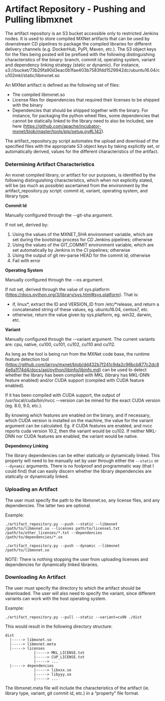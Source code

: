 <!--- Licensed to the Apache Software Foundation (ASF) under one -->
<!--- or more contributor license agreements.  See the NOTICE file -->
<!--- distributed with this work for additional information -->
<!--- regarding copyright ownership.  The ASF licenses this file -->
<!--- to you under the Apache License, Version 2.0 (the -->
<!--- "License"); you may not use this file except in compliance -->
<!--- with the License.  You may obtain a copy of the License at -->

<!---   http://www.apache.org/licenses/LICENSE-2.0 -->

<!--- Unless required by applicable law or agreed to in writing, -->
<!--- software distributed under the License is distributed on an -->
<!--- "AS IS" BASIS, WITHOUT WARRANTIES OR CONDITIONS OF ANY -->
<!--- KIND, either express or implied.  See the License for the -->
<!--- specific language governing permissions and limitations -->
<!--- under the License. -->

# Artifact Repository - Pushing and Pulling libmxnet

The artifact repository is an S3 bucket accessible only to restricted Jenkins nodes. It is used to store compiled MXNet artifacts that can be used by downstream CD pipelines to package the compiled libraries for different delivery channels (e.g. DockerHub, PyPI, Maven, etc.). The S3 object keys for the files being posted will be prefixed with the following distinguishing characteristics of the binary: branch, commit id, operating system, variant and dependency linking strategy (static or dynamic). For instance, s3://bucket/73b29fa90d3eac0b1fae403b7583fdd1529942dc/ubuntu16.04/cu102mkl/static/libmxnet.so

An MXNet artifact is defined as the following set of files:

* The compiled libmxnet.so
* License files for dependencies that required their licenses to be shipped with the binary
* Dependencies that should be shipped together with the binary. For instance, for packaging the python wheel files, some dependencies that cannot be statically linked to the library need to also be included, see here (https://github.com/apache/incubator-mxnet/blob/master/tools/pip/setup.py#L142).

The artifact_repository.py script automates the upload and download of the specified files with the appropriate S3 object keys by taking explicitly set, or automatically derived, values for the different characteristics of the artifact.

### Determining Artifact Characteristics

An mxnet compiled library, or artifact for our purposes, is identified by the following distinguishing characteristics, which when not explicitly stated, will be (as much as possible) ascertained from the environment by the artifact_repository.py script: commit id, variant, operating system, and library type.

**Commit Id**

Manually configured through the --git-sha argument. 

If not set, derived by:

1. Using the values of the MXNET_SHA environment variable, which are set during the bootstrap process for *CD* Jenkins pipelines; otherwise
2. Using the values of the GIT_COMMIT environment variable, which are set automatically by Jenkins in the *CI* pipelines; otherwise
3. Using the output of git rev-parse HEAD for the commit id; otherwise
4. Fail with error

**Operating System**

Manually configured through the --os argument.

If not set, derived through the value of sys.platform (https://docs.python.org/3/library/sys.html#sys.platform). That is:

* if, linux*, extract the ID and VERSION_ID from /etc/*release, and return a concatenated string of these values, eg. ubuntu16.04, centos7, etc.
* otherwise, return the value given by sys.platform, eg. win32, darwin, etc.

**Variant**

Manually configured through the --variant argument. The current variants are: cpu, native, cu100, cu101, cu102, cu110 and cu112.

As long as the tool is being run from the MXNet code base, the runtime feature detection tool (https://github.com/larroy/mxnet/blob/dd432b7f241c9da2c96bcb877c2dc84e6a1f74d4/docs/api/python/libinfo/libinfo.md) can be used to detect whether the library has been compiled with MKL (library has MKL-DNN feature enabled) and/or CUDA support (compiled with CUDA feature enabled).

If it has been compiled with CUDA support, the output of /usr/local/cuda/bin/nvcc --version can be mined for the exact CUDA version (eg. 8.0, 9.0, etc.).

By knowing which features are enabled on the binary, and if necessary, which CUDA version is installed on the machine, the value for the variant argument can be calculated. Eg. if CUDA features are enabled, and nvcc reports cuda version 10.2, then the variant would be cu102. If neither MKL-DNN nor CUDA features are enabled, the variant would be native. 

**Dependency Linking**

The library dependencies can be either statically or dynamically linked. This property will need to be manually set by user through either the `--static` or `--dynamic` arguments. There is no foolproof and programmatic way (that I could find) that can easily discern whether the library dependencies are statically or dynamically linked.

### Uploading an Artifact

The user must specify the path to the libmxnet.so, any license files, and any dependencies. The latter two are optional.
 
Example:

`./artifact_repository.py --push --static --libmxnet /path/to/libmxnet.so --licenses path/to/license1.txt /path/to/other_licenses/*.txt --dependencies /path/to/dependencies/*.so`

`./artifact_repository.py --push --dynamic --libmxnet /path/to/libmxnet.so`

NOTE: There is nothing stopping the user from uploading licenses and dependencies for dynamically linked libraries.

### Downloading An Artifact

The user must specify the directory to which the artifact should be downloaded. The user will also need to specify the variant, since different variants can work with the host operating system.

Example:

`./artifact_repository.py --pull --static --variant=cu90 ./dist`

This would result in the following directory structure:

```
dist
  |-----> libmxnet.so
  |-----> libmxnet.meta
  |-----> licenses
             |-----> MKL_LICENSE.txt
             |-----> CUP_LICENSE.txt
             |-----> ...
  |-----> dependencies
             |-----> libxxx.so
             |-----> libyyy.so
             |-----> ...
```

The libmxnet.meta file will include the characteristics of the artifact (ie. library type, variant, git commit id, etc.) in a “property” file format.

